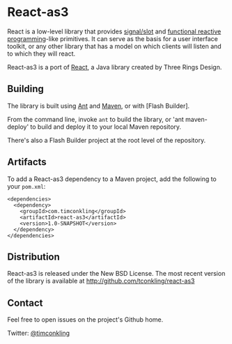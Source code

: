 React-as3
=========

React is a low-level library that provides [signal/slot] and [functional
reactive programming]-like primitives. It can serve as the basis for a user
interface toolkit, or any other library that has a model on which clients will
listen and to which they will react.

React-as3 is a port of [React](http://github.com/threerings/react), a Java
library created by Three Rings Design.

Building
--------

The library is built using [Ant] and [Maven], or with [Flash Builder].

From the command line, invoke `ant` to build the library, or 'ant maven-deploy'
to build and deploy it to your local Maven repository.

There's also a Flash Builder project at the root level of the repository.

Artifacts
---------

To add a React-as3 dependency to a Maven project, add the following to your
`pom.xml`:

    <dependencies>
      <dependency>
        <groupId>com.timconkling</groupId>
        <artifactId>react-as3</artifactId>
        <version>1.0-SNAPSHOT</version>
      </dependency>
    </dependencies>

Distribution
------------

React-as3 is released under the New BSD License. The most recent version of the
library is available at http://github.com/tconkling/react-as3

Contact
-------

Feel free to open issues on the project's Github home.

Twitter: [@timconkling](http://twitter.com/timconkling)

[signal/slot]: http://en.wikipedia.org/wiki/Signals_and_slots
[functional reactive programming]: http://en.wikipedia.org/wiki/Functional_reactive_programming
[Maven]: http://maven.apache.org/
[Ant]: http://ant.apache.org/
